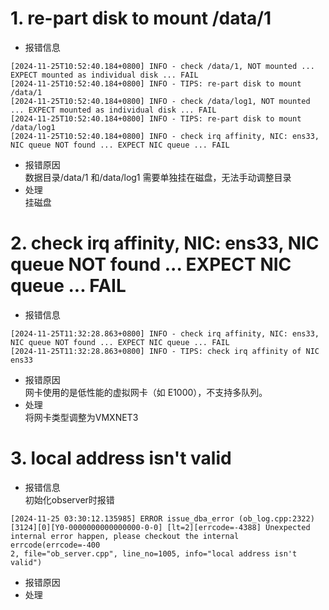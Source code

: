 # 1. re-part disk to mount /data/1
- 报错信息
```
[2024-11-25T10:52:40.184+0800] INFO - check /data/1, NOT mounted ... EXPECT mounted as individual disk ... FAIL
[2024-11-25T10:52:40.184+0800] INFO - TIPS: re-part disk to mount /data/1
[2024-11-25T10:52:40.184+0800] INFO - check /data/log1, NOT mounted ... EXPECT mounted as individual disk ... FAIL
[2024-11-25T10:52:40.184+0800] INFO - TIPS: re-part disk to mount /data/log1
[2024-11-25T10:52:40.184+0800] INFO - check irq affinity, NIC: ens33, NIC queue NOT found ... EXPECT NIC queue ... FAIL
```
- 报错原因    
  数据目录/data/1 和/data/log1 需要单独挂在磁盘，无法手动调整目录
- 处理     
  挂磁盘

# 2. check irq affinity, NIC: ens33, NIC queue NOT found ... EXPECT NIC queue ... FAIL
- 报错信息
```
[2024-11-25T11:32:28.863+0800] INFO - check irq affinity, NIC: ens33, NIC queue NOT found ... EXPECT NIC queue ... FAIL
[2024-11-25T11:32:28.863+0800] INFO - TIPS: check irq affinity of NIC ens33
```
- 报错原因      
  网卡使用的是低性能的虚拟网卡（如 E1000），不支持多队列。
- 处理       
  将网卡类型调整为VMXNET3

# 3. local address isn't valid
- 报错信息    
  初始化observer时报错   
```
[2024-11-25 03:30:12.135985] ERROR issue_dba_error (ob_log.cpp:2322) [3124][0][Y0-0000000000000000-0-0] [lt=2][errcode=-4388] Unexpected internal error happen, please checkout the internal errcode(errcode=-400
2, file="ob_server.cpp", line_no=1005, info="local address isn't valid")
```
- 报错原因
- 处理
